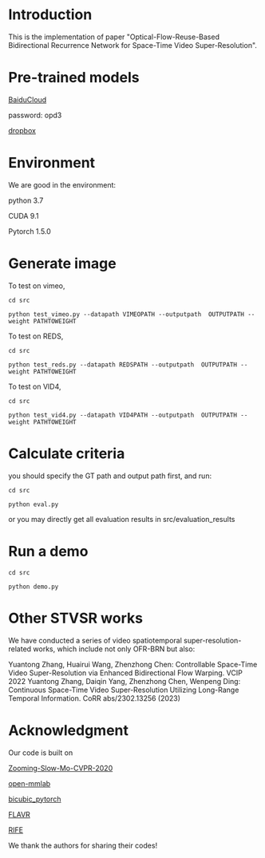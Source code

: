 # Introduction

This is the implementation of  paper "Optical-Flow-Reuse-Based Bidirectional Recurrence
Network for Space-Time Video Super-Resolution".

# Pre-trained models

[BaiduCloud](https://pan.baidu.com/s/13-TYbvoFh7OmLtRY7uduWw)

password: opd3 

[dropbox](https://www.dropbox.com/scl/fi/txhjl4acez26b0rbfd9ak/ofr-brn.pth?rlkey=9lsz0lur89ewadmb26z242z30&dl=0)

# Environment
We are good in the environment:

python 3.7

CUDA 9.1

Pytorch 1.5.0

# Generate image
To test on vimeo, 

```
cd src

python test_vimeo.py --datapath VIMEOPATH --outputpath  OUTPUTPATH --weight PATHTOWEIGHT
```

To test on REDS, 

```
cd src

python test_reds.py --datapath REDSPATH --outputpath  OUTPUTPATH --weight PATHTOWEIGHT
```

To test on VID4, 

```
cd src

python test_vid4.py --datapath VID4PATH --outputpath  OUTPUTPATH --weight PATHTOWEIGHT
```
# Calculate criteria
you should specify the GT path and output path first, and run:
```
cd src

python eval.py
```
or you may directly get all evaluation results in src/evaluation_results
# Run a demo





```
cd src

python demo.py
```

# Other STVSR works
We have conducted a series of video spatiotemporal super-resolution-related works, which include not only OFR-BRN but also:

Yuantong Zhang, Huairui Wang, Zhenzhong Chen: Controllable Space-Time Video Super-Resolution via Enhanced Bidirectional Flow Warping. VCIP 2022
Yuantong Zhang, Daiqin Yang, Zhenzhong Chen, Wenpeng Ding: Continuous Space-Time Video Super-Resolution Utilizing Long-Range Temporal Information. CoRR abs/2302.13256 (2023)

# Acknowledgment
Our code is built on

 [Zooming-Slow-Mo-CVPR-2020](https://github.com/Mukosame/Zooming-Slow-Mo-CVPR-2020)

 [open-mmlab](https://github.com/open-mmlab)

 [bicubic_pytorch](https://github.com/sanghyun-son/bicubic_pytorch)

 [FLAVR](https://github.com/tarun005/FLAVR)

 [RIFE](https://github.com/hzwer/arXiv2020-RIFE)
 
 We thank the authors for sharing their codes!
